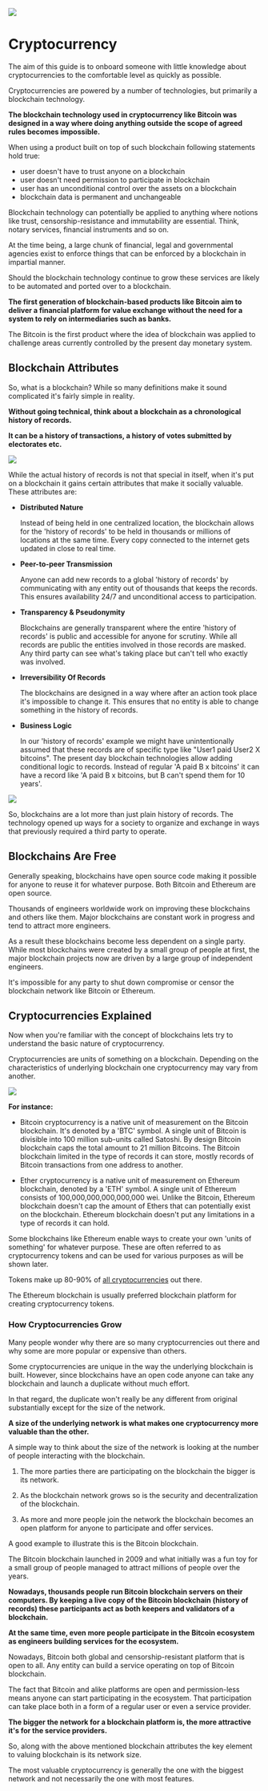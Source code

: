 ![](https://raw.githubusercontent.com/horizontalsystems/blockchain-crypto-guides/master/fundamentals/images/01-main-l.png)

# Cryptocurrency

The aim of this guide is to onboard someone with little knowledge about cryptocurrencies to the comfortable level as quickly as possible.

Cryptocurrencies are powered by a number of technologies, but primarily a blockchain technology. 

**The blockchain technology used in cryptocurrency like Bitcoin was designed in a way where doing anything outside the scope of agreed rules becomes impossible.**

When using a product built on top of such blockchain following statements hold true:

- user doesn't have to trust anyone on a blockchain
- user doesn't need permission to participate in blockchain
- user has an unconditional control over the assets on a blockchain
- blockchain data is permanent and unchangeable

Blockchain technology can potentially be applied to anything where notions like trust, censorship-resistance and immutability are essential. Think, notary services, financial instruments and so on.

At the time being, a large chunk of financial, legal and governmental agencies exist to enforce things that can be enforced by a blockchain in impartial manner. 

Should the blockchain technology continue to grow these services are likely to be automated and ported over to a blockchain.

**The first generation of blockchain-based products like Bitcoin aim to deliver a financial platform for value exchange without the need for a system to rely on intermediaries such as banks.**

The Bitcoin is the first product where the idea of blockchain was applied to challenge areas currently controlled by the present day monetary system.

## Blockchain Attributes

So, what is a blockchain? While so many definitions make it sound complicated it's fairly simple in reality.

**Without going technical, think about a blockchain as a chronological history of records.**

**It can be a history of transactions, a history of votes submitted by electorates etc.**

![](https://raw.githubusercontent.com/horizontalsystems/blockchain-crypto-guides/master/fundamentals/images/01-02-l.png)

While the actual history of records is not that special in itself, when it's put on a blockchain it gains certain attributes that make it socially valuable. These attributes are:

- **Distributed Nature**

    Instead of being held in one centralized location, the blockchain allows for the 'history of records' to be held in thousands or millions of locations at the same time. Every copy connected to the internet gets updated in close to real time.   

- **Peer-to-peer Transmission**

    Anyone can add new records to a global 'history of records' by communicating with any entity out of thousands that keeps the records. This ensures availability 24/7 and unconditional access to participation.  

- **Transparency & Pseudonymity**

    Blockchains are generally transparent where the entire 'history of records' is public and accessible for anyone for scrutiny. While all records are public the entities involved in those records are masked. Any third party can see what's taking place but can't tell who exactly was involved.

- **Irreversibility Of Records**

    The blockchains are designed in a way where after an action took place it's impossible to change it. This ensures that no entity is able to change something in the history of records.

- **Business Logic**

    In our 'history of records' example we might have unintentionally assumed that these records are of specific type like "User1 paid User2 X bitcoins". The present day blockchain technologies allow adding conditional logic to records. Instead of regular 'A paid B x bitcoins' it can have a record like 'A paid B x bitcoins, but B can't spend them for 10 years'.

![](https://raw.githubusercontent.com/horizontalsystems/blockchain-crypto-guides/master/fundamentals/images/01-03-l.png)
   
So, blockchains are a lot more than just plain history of records. The technology opened up ways for a society to organize and exchange in ways that previously required a third party to operate.

## Blockchains Are Free

Generally speaking, blockchains have open source code making it possible for anyone to reuse it for whatever purpose. Both Bitcoin and Ethereum are open source.

Thousands of engineers worldwide work on improving these blockchains and others like them. Major blockchains are constant work in progress and tend to attract more engineers.

As a result these blockchains become less dependent on a single party. While most blockchains were created by a small group of people at first, the major blockchain projects now are driven by a large group of independent engineers.

It's impossible for any party to shut down compromise or censor the blockchain network like Bitcoin or Ethereum.

## Cryptocurrencies Explained

Now when you're familiar with the concept of blockchains lets try to understand the basic nature of cryptocurrency.

Cryptocurrencies are units of something on a blockchain. Depending on the characteristics of underlying blockchain one cryptocurrency may vary from another.

![](https://raw.githubusercontent.com/horizontalsystems/blockchain-crypto-guides/master/fundamentals/images/01-04-l.png)

**For instance:**

- Bitcoin cryptocurrency is a native unit of measurement on the Bitcoin blockchain. It's denoted by a 'BTC' symbol. A single unit of Bitcoin is divisible into 100 million sub-units called Satoshi. By design Bitcoin blockchain caps the total amount to 21 million Bitcoins. The Bitcoin blockchain limited in the type of records it can store, mostly records of Bitcoin transactions from one address to another.

- Ether cryptocurrency is a native unit of measurement on Ethereum blockchain, denoted by a 'ETH' symbol. A single unit of Ethereum consists of 100,000,000,000,000,000 wei. Unlike the Bitcoin, Ethereum blockchain doesn't cap the amount of Ethers that can potentially exist on the blockchain. Ethereum blockchain doesn't put any limitations in a type of records it can hold.

Some blockchains like Ethereum enable ways to create your own 'units of something' for whatever purpose. These are often referred to as cryptocurrency tokens and can be used for various purposes as will be shown later.

Tokens make up 80-90% of [all cryptocurrencies](https://coinmarketcap.com) out there.

The Ethereum blockchain is usually preferred blockchain platform for creating cryptocurrency tokens.

### How Cryptocurrencies Grow

Many people wonder why there are so many cryptocurrencies out there and why some are more popular or expensive than others.

Some cryptocurrencies are unique in the way the underlying blockchain is built. However, since blockchains have an open code anyone can take any blockchain and launch a duplicate without much effort. 

In that regard, the duplicate won't really be any different from original substantially except for the size of the network.

**A size of the underlying network is what makes one cryptocurrency more valuable than the other.**

A simple way to think about the size of the network is looking at the number of people interacting with the blockchain. 

1. The more parties there are participating on the blockchain the bigger is its network. 

2. As the blockchain network grows so is the security and decentralization of the blockchain.

3. As more and more people join the network the blockchain becomes an open platform for anyone to participate and offer services.

A good example to illustrate this is the Bitcoin blockchain. 

The Bitcoin blockchain launched in 2009 and what initially was a fun toy for a small group of people managed to attract millions of people over the years. 

**Nowadays, thousands people run Bitcoin blockchain servers on their computers. By keeping a live copy of the Bitcoin blockchain (history of records) these participants act as both keepers and validators of a blockchain.**

**At the same time, even more people participate in the Bitcoin ecosystem as engineers building services for the ecosystem.**

Nowadays, Bitcoin both global and censorship-resistant platform that is open to all. Any entity can build a service operating on top of Bitcoin blockchain.

The fact that Bitcoin and alike platforms are open and permission-less means anyone can start participating in the ecosystem. That participation can take place both in a form of a regular user or even a service provider. 

**The bigger the network for a blockchain platform is, the more attractive it's for the service providers.**

So, along with the above mentioned blockchain attributes the key element to valuing blockchain is its network size. 

The most valuable cryptocurrency is generally the one with the biggest network and not necessarily the one with most features.
